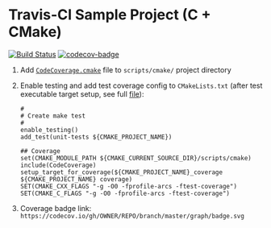 # Travis-CI Sample Project (C + CMake)

[![Build Status](https://travis-ci.org/PublicHadyniak/travis-ci-sample.svg?branch=master)](https://travis-ci.org/PublicHadyniak/travis-ci-sample) [![codecov-badge](https://codecov.io/gh/PublicHadyniak/Travis-ci-sample/branch/master/graph/badge.svg)](https://codecov.io/gh/PublicHadyniak/travis-ci-sample)

1. Add [`CodeCoverage.cmake`](https://github.com/bilke/cmake-modules/blob/master/CodeCoverage.cmake) file to `scripts/cmake/` project directory
1. Enable testing and add test coverage config to `CMakeLists.txt` 
(after test executable target setup, see full [file](https://github.com/PublicHadyniak/travis-ci-sample/blob/master/CMakeLists.txt)):

	```
	#
	# Create make test
	#
	enable_testing()
	add_test(unit-tests ${CMAKE_PROJECT_NAME})

	## Coverage
	set(CMAKE_MODULE_PATH ${CMAKE_CURRENT_SOURCE_DIR}/scripts/cmake)
	include(CodeCoverage)
	setup_target_for_coverage(${CMAKE_PROJECT_NAME}_coverage ${CMAKE_PROJECT_NAME} coverage)
	SET(CMAKE_CXX_FLAGS "-g -O0 -fprofile-arcs -ftest-coverage")
	SET(CMAKE_C_FLAGS "-g -O0 -fprofile-arcs -ftest-coverage")
	```
1. Coverage badge link: `https://codecov.io/gh/OWNER/REPO/branch/master/graph/badge.svg`